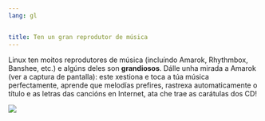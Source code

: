 ```yaml
---
lang: gl


title: Ten un gran reprodutor de música
---
```


Linux ten moitos reprodutores de música (incluíndo Amarok, Rhythmbox, Banshee, etc.) e algúns deles son  <b>grandiosos</b>. Dálle unha mirada a Amarok (ver a captura de pantalla): este xestiona e toca a túa música perfectamente, aprende que melodías prefires, rastrexa automaticamente o título e as letras das cancións en Internet, ata che trae as carátulas dos CD!

<img src="Images/amarok.png" />





